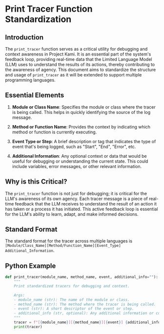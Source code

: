 # Print Tracer Function Standardization

## Introduction
The `print_tracer` function serves as a critical utility for debugging and context awareness in Project Kami. It is an essential part of the system's feedback loop, providing real-time data that the Limited Language Model (LLM) uses to understand the results of its actions, thereby contributing to the awareness of agency. This document aims to standardize the structure and usage of `print_tracer` as it will be extended to support multiple programming languages.

## Essential Elements

1. **Module or Class Name**: Specifies the module or class where the tracer is being called. This helps in quickly identifying the source of the log message.
  
2. **Method or Function Name**: Provides the context by indicating which method or function is currently executing.

3. **Event Type or Step**: A brief description or tag that indicates the type of event that's being logged, such as "Start", "End", "Error", etc.

4. **Additional Information**: Any optional context or data that would be useful for debugging or understanding the current state. This could include variables, error messages, or other relevant information.

## Why is this Critical?

The `print_tracer` function is not just for debugging; it is critical for the LLM's awareness of its own agency. Each tracer message is a piece of real-time feedback that the LLM receives to understand the result of an action it has taken or a process it has initiated. This active feedback loop is essential for the LLM's ability to learn, adapt, and make informed decisions.

## Standard Format

The standard format for the tracer across multiple languages is `[Module/Class_Name][Method/Function_Name][Event_Type] Additional_Information`.

## Python Example

```python
def print_tracer(module_name, method_name, event, additional_info=""):
    """
    Print standardized tracers for debugging and context.
    
    Args:
    - module_name (str): The name of the module or class.
    - method_name (str): The method where the tracer is being called.
    - event (str): A short descriptor of the event or step.
    - additional_info (str, optional): Any additional information or context.
    """
    tracer = f"[{module_name}][{method_name}][{event}] {additional_info}"
    print(tracer)
